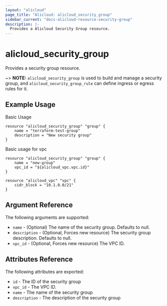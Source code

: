 ```yaml
---
layout: "alicloud"
page_title: "Alicloud: alicloud_security_group"
sidebar_current: "docs-alicloud-resource-security-group"
description: |-
  Provides a Alicloud Security Group resource.
---
```


# alicloud\_security\_group

Provides a security group resource.

~> **NOTE:** `alicloud_security_group` is used to build and manage a security group, and `alicloud_security_group_rule` can define ingress or egress rules for it.

## Example Usage

Basic Usage

```
resource "alicloud_security_group" "group" {
    name = "terraform-test-group"
    description = "New security group"
}
```
Basic usage for vpc

```
resource "alicloud_security_group" "group" {
    name = "new-group"
    vpc_id = "${alicloud_vpc.vpc.id}"
}

resource "alicloud_vpc" "vpc" {
    cidr_block = "10.1.0.0/21"
}
```

## Argument Reference

The following arguments are supported:

* `name` - (Optional) The name of the security group. Defaults to null.
* `description` - (Optional, Forces new resource) The security group description. Defaults to null.
* `vpc_id` - (Optional, Forces new resource) The VPC ID.

## Attributes Reference

The following attributes are exported:

* `id` - The ID of the security group
* `vpc_id` - The VPC ID.
* `name` - The name of the security group
* `description` - The description of the security group